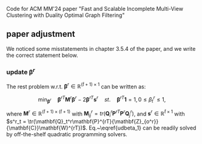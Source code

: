 Code for ACM MM'24 paper "Fast and Scalable Incomplete Multi-View Clustering with Duality Optimal Graph Filtering"

## paper adjustment 
We noticed some misstatements in chapter 3.5.4 of the paper, and we write the correct statement below. 

### update $\boldsymbol{\beta}^r$
The rest problem w.r.t. $\boldsymbol{\beta}^r \in \mathbb{R}^{(\bar{t}+1) \times 1}$ can be written as:

$$\min_{\boldsymbol{\beta}^r}  \quad \boldsymbol{\beta}^{rT}\mathbf{M}^r\boldsymbol{\beta}^r -2 \boldsymbol{\beta}^{rT}\mathbf{s}^r \quad st.\quad \boldsymbol{\beta}^{rT}\mathbf{1}=1, 0 \leq \beta^r_t \leq 1, $$


where $\mathbf{M}^r \in \mathbb{R}^{(\bar{t}+1) \times (\bar{t}+1)}$ with $\mathbf{M}_{ij}^r = tr({\mathbf{Q}_i^r\mathbf{P}^{rT}\mathbf{P}^r\mathbf{Q}_j^r})$, and $\mathbf{s}^r \in \mathbb{R}^{\bar{t} \times 1}$ with $s^r_t = \tr(\mathbf{Q}_t^r\mathbf{P}^{rT}{\mathbf{Z}_{o^r}}{\mathbf{C}}\mathbf{W}^{rT})$. Eq.~\eqref{udbeta_1} can be readily solved by off-the-shelf quadratic programming solvers.
